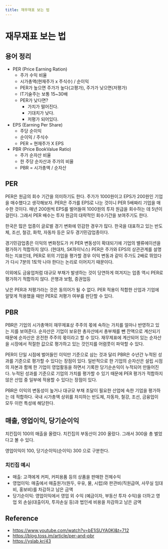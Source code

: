 ```yaml
---
title: 재무재표 보는 법
---
```


# 재무재표 보는 법

## 용어 정리

- PER (Price Earning Ration)
  - 주가 수익 비율
  - 시가총액(현재주가 x 주식수) / 순이익
  - PER가 높으면 주가가 높다(고평가), 주가가 낮으면(저평가)
  - IT기술주는 보통 15~30배
  - PER가 낮다면?
    - 가치가 떨어진다.
    - 기대치가 낮다.
    - 저평가 되어있다.
- EPS (Earning Per Share)
  - 주당 순이익
  - 순이익 / 주식수
  - PER = 현재주가 X EPS
- PBR (Price BookValue Ratio)
  - 주가 순자산 비율
  - 한 주당 순자산과 주가의 비율
  - PBR = 시가총액 / 순자산

## PER
PER은 원금의 회수 기간을 의미하기도 한다. 주가가 1000원이고 EPS가 200원인 기업을 매수했다고 생각해보자. PER은 주가를 EPS로 나눈 것이니 PER 5배짜리 기업을 매수한 것이다. 매년 200원씩 EPS를 벌어들여 1000원의 투자 원급을 회수하는 데 5년이 걸린다. 그래서 PER 배수는 투자 원금의 대략적인 회수기간을 보여주기도 한다.

한국은 많은 업종이 글로벌 경기 변화에 민감한 경우가 많다. 한국을 대표하고 있는 반도체, 조선, 철강, 화학, 자동차 등은 모두 경기민감업종이다.

경기민감업종은 이익의 변화정도가 커 PER 변동성이 확대되기에 기업의 밸류에이션을 평가하기 적합하지 않다. (현대차, SK하이닉스) PER은 주가와 EPS의 상관관계를 설명하는 지표인데, PER로 위의 기업을 평가할 경우 이익 변동과 같이 주가도 2배로 뛰었다가 다시 7분의 1토막 나야 한다는 논리로 이어지기 때문이다.

이외에도 금융업처럼 대규모 부채가 발생하는 것이 당연하게 여겨지는 업종 역시 PER로 평가하기 적합하지 않다. 은행과 보험, 증권업등

낮은 PER과 저평가라는 것은 동의어가 될 수 없다. PER 적용이 적합한 산업과 기업에 알맞게 적용했을 때만 PER로 저평가 여부를 판단할 수 있다.

## PBR
PBR은 기업의 시가총액이 재무제표상 주주의 몫에 속하는 가치를 얼마나 반영하고 있는 지를 보여준다. 순자산은 기업이 보유한 총자산에서 총부채를 뺀 잔액으로 계산되기 때문에 순자산은 온전한 주주의 몫이라고 할 수 있다. 재무제표에 계산되어 있는 순자산을 시장에서 적절한 값으로 평가하고 있는 것인지를 어렴풋이 파악할 수 있다.

PER이 단일 시점에 벌어들인 이익만 기준으로 삼는 것과 달리 PBR은 수년간 누적된 성과를 기준으로 평가할 수 있다는 장점이 있다. 일반적으로 한 기업의 순자산은 설립 시점의 자본과 함께 한 기업이 영업활동을 하면서 기록한 당기순손익이 누적되어 만들어진다. 누적된 성과를 기준으로 기업의 가치를 평가할 수 있기 때문에 PER 평가가 적합하지 않은 산업 중 일부에 적용할 수 있다는 장점이 있다.

PBR은 이익의 변동성이 높거나 대규모 부채 조달이 필요한 산업에 속한 기업을 평가하는 데 적합하다. 국내 시가총액 상위를 차지하는 반도체, 자동차, 철강, 조선, 금융업이 모두 이런 특성에 해당한다.

## 매출, 영업이익, 당기순이익
치킨집이 100의 매출을 올렸다. 치킨집의 부동산이 200 올랐다. 그래서 300을 총 벌었다고 볼 수 있다.

영업이익이 100, 당기순이익(순이익) 300 으로 구분한다.

### 치킨집 예시
- 매출: 고객에게 커피, 커피용품 등의 상품을 판매한 전체수익
- 영업이익: 매출에서 매출원가(원두, 우유, 물, 시럽)와 판관비(직원급여, 사무실 임대비, 홍보비)를 차감하고 남은 금액
- 당기순이익: 영업이익에서 영업 외 수익 (예금이자, 부동산 투자 수익)을 더하고 영업 외 손실(대출이자, 투자손실 등)과 법인세 비용을 차감하고 남은 금액

## Reference
- https://www.youtube.com/watch?v=bE1iSUYA0KI&t=712
- https://blog.toss.im/article/per-and-pbr
- https://yslab.kr/43
